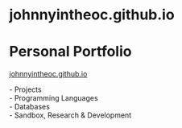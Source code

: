 # johnnyintheoc.github.io
<h1>Personal Portfolio</h1>
<p><a href="https://johnnyintheoc.github.io">johnnyintheoc.github.io</a></p>
<p>- Projects
<br>- Programming Languages
<br>- Databases
<br>- Sandbox, Research & Development</p>

